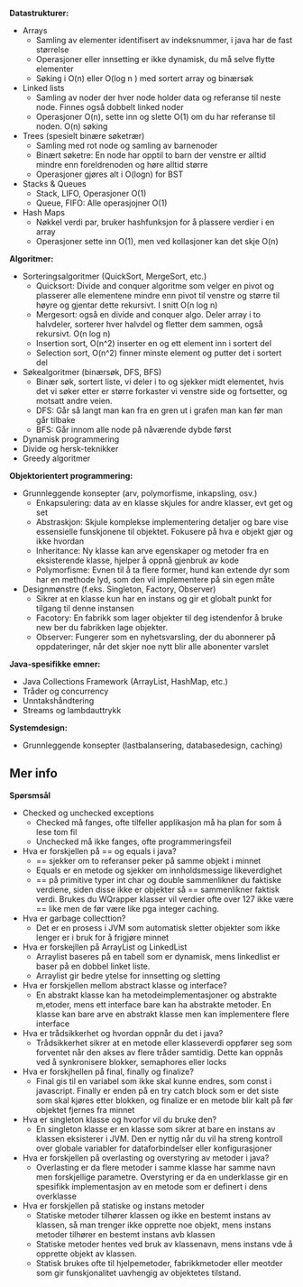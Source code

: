 **Datastrukturer:**

- Arrays
  - Samling av elementer identifisert av indeksnummer, i java har de fast størrelse
  - Operasjoner eller innsetting er ikke dynamisk, du må selve flytte elementer
  - Søking i O(n) eller O(log n ) med sortert array og binærsøk
- Linked lists
  - Samling av noder der hver node holder data og referanse til neste node. Finnes også dobbelt linked noder
  - Operasjoner O(n), sette inn og slette O(1) om du har referanse til noden. O(n) søking
- Trees (spesielt binære søketrær)
  - Samling med rot node og samling av barnenoder
  - Binært søketre: En node har opptil to barn der venstre er alltid mindre enn foreldrenoden og høre alltid større
  - Operasjoner gjøres alt i O(logn) for BST
- Stacks & Queues
  - Stack, LIFO, Operasjoner O(1)
  - Queue, FIFO: Alle operasjojner O(1)
- Hash Maps
  - Nøkkel verdi par, bruker hashfunksjon for å plassere verdier i en array
  - Operasjoner sette inn O(1), men ved kollasjoner kan det skje O(n)

**Algoritmer:**

- Sorteringsalgoritmer (QuickSort, MergeSort, etc.)
  - Quicksort: Divide and conquer algoritme som velger en pivot og plasserer alle elementene mindre enn pivot til venstre og større til høyre og gjentar dette rekursivt. I snitt O(n log n)
  - Mergesort: også en divide and conquer algo. Deler array i to halvdeler, sorterer hver halvdel og fletter dem sammen, også rekursivt. O(n log n)
  - Insertion sort, O(n^2) inserter en og ett element inn i sortert del
  - Selection sort, O(n^2) finner minste element og putter det i sortert del
- Søkealgoritmer (binærsøk, DFS, BFS)
  - Binær søk, sortert liste, vi deler i to og sjekker midt elementet, hvis det vi søker etter er større forkaster vi venstre side og fortsetter, og motsatt andre veien.
  - DFS: Går så langt man kan fra en gren ut i grafen man kan før man går tilbake
  - BFS: Går innom alle node på nåværende dybde først
- Dynamisk programmering
- Divide og hersk-teknikker
- Greedy algoritmer

**Objektorientert programmering:**

- Grunnleggende konsepter (arv, polymorfisme, inkapsling, osv.)
  - Enkapsulering: data av en klasse skjules for andre klasser, evt get og set
  - Abstraskjon: Skjule komplekse implementering detaljer og bare vise essensielle funskjonene til objektet. Fokusere på hva e objekt gjør og ikke hvordan
  - Inheritance: Ny klasse kan arve egenskaper og metoder fra en eksisterende klasse, hjelper å oppnå gjenbruk av kode
  - Polymorfisme: Evnen til å ta flere former, hund kan extende dyr som har en methode lyd, som den vil implementere på sin egen måte
- Designmønstre (f.eks. Singleton, Factory, Observer)
  - Sikrer at en klasse kun har en instans og gir et globalt punkt for tilgang til denne instansen
  - Facotory: En fabrikk som lager objekter til deg istendenfor å bruke new ber du fabrikken lage objekter.
  - Observer: Fungerer som en nyhetsvarsling, der du abonnerer på oppdateringer, når det skjer noe nytt blir alle abonenter varslet

**Java-spesifikke emner:**

- Java Collections Framework (ArrayList, HashMap, etc.)
- Tråder og concurrency
- Unntakshåndtering
- Streams og lambdauttrykk

**Systemdesign:**

- Grunnleggende konsepter (lastbalansering, databasedesign, caching)

## Mer info

**Spørsmsål**

- Checked og unchecked exceptions
  - Checked må fanges, ofte tilfeller applikasjon må ha plan for som å lese tom fil
  - Unchecked må ikke fanges, ofte programmeringsfeil
- Hva er forskjellen på == og equals i java?
  - == sjekker om to referanser peker på samme objekt i minnet
  - Equals er en metode og sjekker om innholdsmessige likeverdighet
  - == på primitive typer int char og double sammenlikner du faktiske verdiene, siden disse ikke er objekter så == sammenlikner faktisk verdi. Brukes du WQrapper klasser vil verdier ofte over 127 ikke være == like men de før være like pga integer caching.
- Hva er garbage collecttion?
  - Det er en prosess i JVM som automatisk sletter objekter som ikke lenger er i bruk for å frigjøre minnet
- Hva er forskejllen på ArrayList og LinkedList
  - Arraylist baseres på en tabell som er dynamisk, mens linkedlist er baser på en dobbel linket liste.
  - Arraylist gir bedre ytelse for innsetting og sletting
- Hva er forskjellen mellom abstract klasse og interface?
  - En abstrakt klasse kan ha metodeimplementasjoner og abstrakte m,etoder, mens ett interface bare kan ha abstrakte metoder. En klasse kan bare arve en abstrakt klasse men kan implementere flere interface
- Hva er trådsikkerhet og hvordan oppnår du det i java?
  - Trådsikkerhet sikrer at en metode eller klasseverdi oppfører seg som forventet når den akses av flere tråder samtidig. Dette kan oppnås ved å synkronisere blokker, semaphores eller locks
- Hva er forskjhellen på final, finally og finalize?
  - Final gis til en variabel som ikke skal kunne endres, som const i javascript. Finally er enden på en try catch block som er det siste som skal kjøres etter blokken, og finalize er en metode blir kalt på før objektet fjernes fra minnet
- Hva er singleton klasse og hvorfor vil du bruke den?
  - En singleton klasse er en klasse som sikrer at bare en instans av klassen eksisterer i JVM. Den er nyttig når du vil ha streng kontroll over globale variabler for dataforbindelser eller konfigurasjoner
- Hva er forskjellen på overlasting og overstyring av metoder i java?
  - Overlasting er da flere metoder i samme klasse har samme navn men forskjellige parametre. Overstyring er da en underklasse gir en spesifikk implementasjon av en metode som er definert i dens overklasse
- Hva er forskjellen på statiske og instans metoder
  - Statiske metoder tilhører klassen og ikke en bestemt instans av klassen, så man trenger ikke opprette noe objekt, mens instans metoder tilhører en bestemt instans avb klassen
  - Statiske metoder hentes ved bruk av klassenavn, mens instans vde å opprette objekt av klassen.
  - Statisk brukes ofte til hjelpemetoder, fabrikkmetoder eller meotder som gir funskjonalitet uavhengig av objektetes tilstand.
